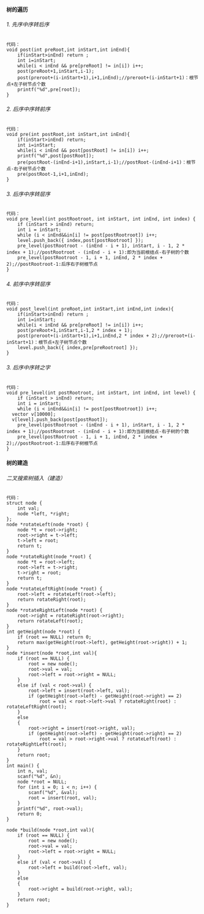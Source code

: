 #### 树的遍历
###### 1.  先序中序转后序
<pre><code>代码：
void post(int preRoot,int inStart,int inEnd){
    if(inStart>inEnd) return ;
    int i=inStart;
    while(i < inEnd && pre[preRoot] != in[i]) i++;
    post(preRoot+1,inStart,i-1);
    post(preroot+(i-inStart+1),i+1,inEnd);//preroot+(i-inStart+1)：根节点+左子树节点个数
    printf("%d",pre[root]);
}
</code></pre>
###### 2.  后序中序转前序
<pre><code>代码：
void pre(int postRoot,int inStart,int inEnd){
    if(inStart>inEnd) return;
    int i=inStart;
    while(i < inEnd && post[postRoot] != in[i]) i++;
    printf("%d",post[postRoot]);
    pre(postRoot-(inEnd-i+1),inStart,i-1);//postRoot-(inEnd-i+1)：根节点-右子树节点个数
    pre(postRoot-1,i+1,inEnd);
}
</code></pre>
###### 3. 后序中序转层序
<pre><code>代码：
void pre_level(int postRootroot, int inStart, int inEnd, int index) {
	if (inStart > inEnd) return;
	int i = inStart;
	while (i < inEnd&&in[i] != post[postRootroot]) i++;
	level.push_back({ index,post[postRootroot] });
	pre_level(postRootroot - (inEnd - i + 1), inStart, i - 1, 2 * index + 1);//postRootroot - (inEnd - i + 1):即为当前根结点-右子树的个数
	pre_level(postRootroot - 1, i + 1, inEnd, 2 * index + 2);//postRootroot-1:后序右子树根节点
}
</code></pre>
###### 4.  前序中序转层序
<pre><code>代码：
void post_level(int preRoot,int inStart,int inEnd,int index){
    if(inStart>inEnd) return ;
    int i=inStart;
    while(i < inEnd && pre[preRoot] != in[i]) i++;
    post(preRoot+1,inStart,i-1,2 * index + 1);
    post(preroot+(i-inStart+1),i+1,inEnd,2 * index + 2);//preroot+(i-inStart+1)：根节点+左子树节点个数
    level.push_back({ index,pre[preRootroot] });
}
</code></pre>
###### 3. 后序中序转之字
<pre><code>代码：
void pre_level(int postRootroot, int inStart, int inEnd, int level) {
	if (inStart > inEnd) return;
	int i = inStart;
	while (i < inEnd&&in[i] != post[postRootroot]) i++;
  vector<int> v[10000];
  v[level].push_back(post[postRoot]);
	pre_level(postRootroot - (inEnd - i + 1), inStart, i - 1, 2 * index + 1);//postRootroot - (inEnd - i + 1):即为当前根结点-右子树的个数
	pre_level(postRootroot - 1, i + 1, inEnd, 2 * index + 2);//postRootroot-1:后序右子树根节点
}
</code></pre>
#### 树的建造
###### 二叉搜索树插入（建造）
<pre><code>代码：
struct node {
	int val;
	node *left, *right;
};
node *rotateLeft(node *root) {
	node *t = root->right;
	root->right = t->left;
	t->left = root;
	return t;
}
node *rotateRight(node *root) {
	node *t = root->left;
	root->left = t->right;
	t->right = root;
	return t;
}
node *rotateLeftRight(node *root) {
	root->left = rotateLeft(root->left);
	return rotateRight(root);
}
node *rotateRightLeft(node *root) {
	root->right = rotateRight(root->right);
	return rotateLeft(root);
}
int getHeight(node *root) {
	if (root == NULL) return 0;
	return max(getHeight(root->left), getHeight(root->right)) + 1;
}
node *insert(node *root,int val){
	if (root == NULL) {
		root = new node();
		root->val = val;
		root->left = root->right = NULL;
	}
	else if (val < root->val) {
		root->left = insert(root->left, val);
		if (getHeight(root->left) - getHeight(root->right) == 2)
			root = val < root->left->val ? rotateRight(root) : rotateLeftRight(root);
	}
	else
	{
		root->right = insert(root->right, val);
		if (getHeight(root->left) - getHeight(root->right) == 2)
			root = val > root->right->val ? rotateLeft(root) : rotateRightLeft(root);
	}
	return root;
}
int main() {
	int n, val;
	scanf("%d", &n);
	node *root = NULL;
	for (int i = 0; i < n; i++) {
		scanf("%d", &val);
		root = insert(root, val);
	}
	printf("%d", root->val);
	return 0;
}

node *build(node *root,int val){
	if (root == NULL) {
		root = new node();
		root->val = val;
		root->left = root->right = NULL;
	}
	else if (val < root->val) {
		root->left = build(root->left, val);
	}
	else
	{
		root->right = build(root->right, val);
	}
	return root;
}
</code><pre>
